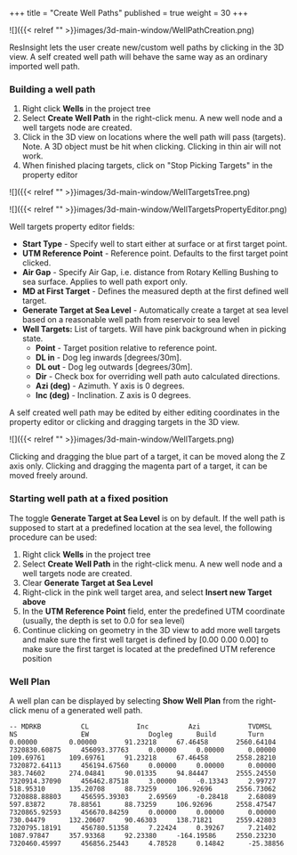 +++
title = "Create Well Paths"
published = true
weight = 30
+++

![]({{< relref "" >}}images/3d-main-window/WellPathCreation.png)

ResInsight lets the user create new/custom well paths by clicking in the 3D view. A self created well path will behave the same way as an ordinary imported well path.

### Building a well path

1. Right click **Wells** in the project tree
2. Select **Create Well Path** in the right-click menu. A new well node and a well targets node are created.
3. Click in the 3D view on locations where the well path will pass (targets). Note. A 3D object must be hit when clicking. Clicking in thin air will not work.
4. When finished placing targets, click on "Stop Picking Targets" in the property editor

![]({{< relref "" >}}images/3d-main-window/WellTargetsTree.png)

![]({{< relref "" >}}images/3d-main-window/WellTargetsPropertyEditor.png)

Well targets property editor fields:

- **Start Type** - Specify well to start either at surface or at first target point.
- **UTM Reference Point** - Reference point. Defaults to the first target point clicked.
- **Air Gap** - Specify Air Gap, i.e. distance from Rotary Kelling Bushing to sea surface. Applies to well path export only.
- **MD at First Target** - Defines the measured depth at the first defined well target.
- **Generate Target at Sea Level** - Automatically create a target at sea level based on a reasonable well path from reservoir to sea level
- **Well Targets:** List of targets. Will have pink background when in picking state.
  - **Point** - Target position relative to reference point.
  - **DL in** - Dog leg inwards [degrees/30m].
  - **DL out** - Dog leg outwards [degrees/30m].
  - **Dir** - Check box for overriding well path auto calculated directions.
  - **Azi (deg)** - Azimuth. Y axis is 0 degrees.
  - **Inc (deg)** - Inclination. Z axis is 0 degrees.

A self created well path may be edited by either editing coordinates in the property editor or clicking and dragging targets in the 3D view. 

![]({{< relref "" >}}images/3d-main-window/WellTargets.png)

Clicking and dragging the blue part of a target, it can be moved along the Z axis only. Clicking and dragging the magenta part of a target, it can be moved freely around.

### Starting well path at a fixed position

The toggle **Generate Target at Sea Level** is on by default. If the well path is supposed to start at a predefined location at the sea level, the following procedure can be used:

1. Right click **Wells** in the project tree
2. Select **Create Well Path** in the right-click menu. A new well node and a well targets node are created.
3. Clear **Generate Target at Sea Level**
4. Right-click in the pink well target area, and select **Insert new Target above**
5. In the **UTM Reference Point** field, enter the predefined UTM coordinate (usually, the depth is set to 0.0 for sea level)
6. Continue clicking on geometry in the 3D view to add more well targets and make sure the first well target is defined by [0.00 0.00 0.00] to make sure the first target is located at the predefined UTM reference position

### Well Plan
A well plan can be displayed by selecting **Show Well Plan** from the right-click menu of a generated well path. 

```
-- MDRKB          CL            Inc          Azi            TVDMSL         NS                EW               Dogleg      Build        Turn          
0.00000        0.00000       91.23218     67.46458       2560.64104     7320830.60875     456093.37763     0.00000     0.00000      0.00000       
109.69761      109.69761     91.23218     67.46458       2558.28210     7320872.64113     456194.67560     0.00000     0.00000      0.00000       
383.74602      274.04841     90.01335     94.84447       2555.24550     7320914.37090     456462.87518     3.00000     -0.13343     2.99727       
518.95310      135.20708     88.73259     106.92696      2556.73062     7320888.88803     456595.39303     2.69569     -0.28418     2.68089       
597.83872      78.88561      88.73259     106.92696      2558.47547     7320865.92593     456670.84259     0.00000     0.00000      0.00000       
730.04479      132.20607     90.46303     138.71821      2559.42803     7320795.18191     456780.51358     7.22424     0.39267      7.21402       
1087.97847     357.93368     92.23380     -164.19586     2550.23230     7320460.45997     456856.25443     4.78528     0.14842      -25.38856     
```
